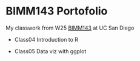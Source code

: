 # BIMM143 Portofolio

My classwork from W25 [BIMM143](https://bioboot.github.io/bimm143_W25/) at UC San Diego

- Class04 Introduction to R

- Class05 Data viz with ggplot


